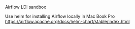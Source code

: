 Airflow LDI sandbox

Use helm for installing Airflow locally in Mac Book Pro
https://airflow.apache.org/docs/helm-chart/stable/index.html
